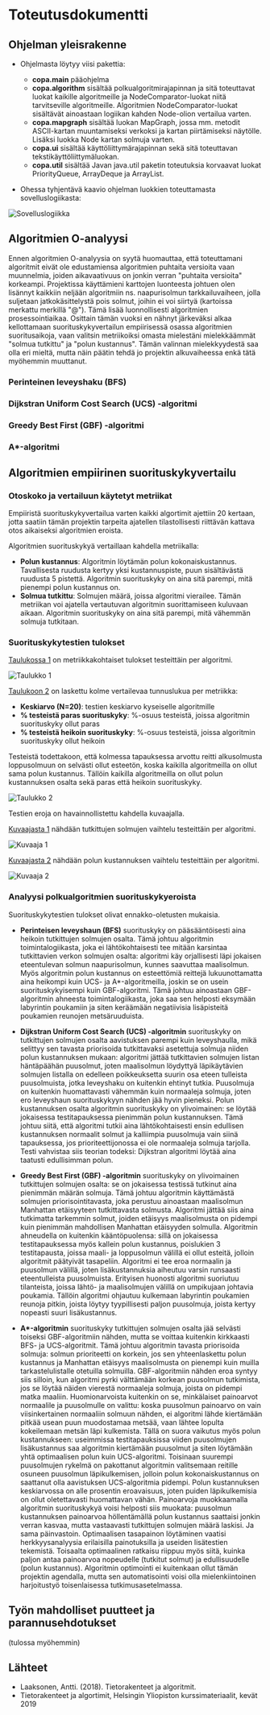 # Toteutusdokumentti

## Ohjelman yleisrakenne

* Ohjelmasta löytyy viisi pakettia:
    * **copa.main** pääohjelma
    * **copa.algorithm** sisältää polkualgoritmirajapinnan ja sitä toteuttavat luokat kaikille algoritmeille ja NodeComparator-luokat niitä tarvitseville algoritmeille. Algoritmien NodeComparator-luokat sisältävät ainoastaan logiikan kahden Node-olion vertailua varten. 
    * **copa.mapgraph** sisältää luokan MapGraph, jossa mm. metodit ASCII-kartan muuntamiseksi verkoksi ja kartan piirtämiseksi näytölle. Lisäksi luokka Node kartan solmuja varten.
    * **copa.ui** sisältää käyttöliittymärajapinnan sekä sitä toteuttavan tekstikäyttöliittymäluokan. 
    * **copa.util** sisältää Javan java.util paketin toteutuksia korvaavat luokat PriorityQueue, ArrayDeque ja ArrayList.

* Ohessa tyhjentävä kaavio ohjelman luokkien toteuttamasta sovelluslogiikasta:

![Sovelluslogiikka](./architecture/sovelluslogiikka.png)

## Algoritmien O-analyysi

Ennen algoritmien O-analyysia on syytä huomauttaa, että toteuttamani algoritmit eivät ole edustamiensa algoritmien puhtaita versioita vaan muunnelmia, joiden aikavaativuus on jonkin verran "puhtaita versioita" korkeampi. Projektissa käyttämieni karttojen luonteesta johtuen olen lisännyt kaikkiin neljään algoritmiin ns. naapurisolmun tarkkailuvaiheen, jolla suljetaan jatkokäsittelystä pois solmut, joihin ei voi siirtyä (kartoissa merkattu merkillä "@"). Tämä lisää luonnollisesti algoritmien prosessointiaikaa. Osittain tämän vuoksi en nähnyt järkeväksi alkaa kellottamaan suorituskykyvertailun empiirisessä osassa algoritmien suoritusaikoja, vaan valitsin metriikoiksi omasta mielestäni mielekkäämmät "solmua tutkittu" ja "polun kustannus". Tämän valinnan mielekkyydestä saa olla eri mieltä, mutta näin päätin tehdä jo projektin alkuvaiheessa enkä tätä myöhemmin muuttanut.

### Perinteinen leveyshaku (BFS)

### Dijkstran Uniform Cost Search (UCS) -algoritmi

### Greedy Best First (GBF) -algoritmi

### A*-algoritmi


## Algoritmien empiirinen suorituskykyvertailu 

### Otoskoko ja vertailuun käytetyt metriikat 

Empiiristä suorituskykyvertailua varten kaikki algortimit ajettiin 20 kertaan, jotta saatiin tämän projektin tarpeita ajatellen tilastollisesti riittävän kattava otos aikaiseksi algoritmien eroista.

Algoritmien suorituskykyä vertaillaan kahdella metriikalla:
* **Polun kustannus**: Algoritmin löytämän polun kokonaiskustannus. Tavallisesta ruudusta kertyy yksi kustannuspiste, puun sisältävästä ruudusta 5 pistettä. Algoritmin suorituskyky on aina sitä parempi, mitä pienempi polun kustannus on.
* **Solmua tutkittu**: Solmujen määrä, joissa algoritmi vierailee. Tämän metriikan voi ajatella vertautuvan algoritmin suorittamiseen kuluvaan aikaan. Algoritmin suorituskyky on aina sitä parempi, mitä vähemmän solmuja tutkitaan.
 

### Suorituskykytestien tulokset

[Taulukossa 1](./analysis/taulukko1.png) on metriikkakohtaiset tulokset testeittäin per algoritmi. 

![Taulukko 1](./analysis/taulukko1.png)

[Taulukoon 2](./analysis/taulukko2.png) on laskettu kolme vertailevaa tunnuslukua per metriikka:
* **Keskiarvo (N=20)**: testien keskiarvo kyseiselle algoritmille  
* **% testeistä paras suorituskyky**: %-osuus testeistä, joissa algoritmin suorituskyky ollut paras
* **% testeistä heikoin suorituskyky**: %-osuus testeistä, joissa algoritmin suorituskyky ollut heikoin

Testeistä todettakoon, että kolmessa tapauksessa arvottu reitti alkusolmusta loppusolmuun on selvästi ollut esteetön, koska kaikilla algoritmeilla on ollut sama polun kustannus. Tällöin kaikilla algoritmeilla on ollut polun kustannuksen osalta sekä paras että heikoin suorituskyky.

![Taulukko 2](./analysis/taulukko2.png) 

Testien eroja on havainnollistettu kahdella kuvaajalla. 

[Kuvaajasta 1](./analysis/kuvaaja1.png) nähdään tutkittujen solmujen vaihtelu testeittäin per algoritmi.

![Kuvaaja 1](./analysis/kuvaaja1.png)

[Kuvaajasta 2](./analysis/kuvaaja1.png) nähdään polun kustannuksen vaihtelu testeittäin per algoritmi.

![Kuvaaja 2](./analysis/kuvaaja2.png)


### Analyysi polkualgoritmien suorituskykyeroista

Suorituskykytestien tulokset olivat ennakko-oletusten mukaisia. 

* **Perinteisen leveyshaun (BFS)** suorituskyky on pääsääntöisesti aina heikoin tutkittujen solmujen osalta. Tämä johtuu algoritmin toimintalogiikasta, joka ei lähtökohtaisesti tee mitään karsintaa tutkittavien verkon solmujen osalta: algoritmi käy orjallisesti läpi jokaisen eteentulevan solmun naapurisolmun, kunnes saavuttaa maalisolmun. Myös algoritmin polun kustannus on esteettömiä reittejä lukuunottamatta aina heikompi kuin UCS- ja A*-algoritmeilla, joskin se on usein suorituskykyisempi kuin GBF-algoritmi. Tämä johtuu ainoastaan GBF-algoritmin ahneesta toimintalogiikasta, joka saa sen helposti eksymään labyrintin poukamiin ja siten keräämään negatiivisia lisäpisteitä poukamien reunojen metsäruuduista. 

* **Dijkstran Uniform Cost Search (UCS) -algoritmin** suorituskyky on tutkittujen solmujen osalta aavistuksen parempi kuin leveyshaulla, mikä selittyy sen tavasta priorisoida tutkittavaksi asetettuja solmuja niiden polun kustannuksen mukaan: algoritmi jättää tutkittavien solmujen listan häntäpäähän puusolmut, joten maalisolmun löydyttyä läpikäytävien solmujen listalla on edelleen poikkeuksetta suurin osa eteen tulleista puusolmuista, jotka leveyshaku on kuitenkin ehtinyt tutkia. Puusolmuja on kuitenkin huomattavasti vähemmän kuin normaaleja solmuja, joten ero leveyshaun suorituskykyyn nähden jää hyvin pieneksi. Polun kustannuksen osalta algoritmin suorituskyky on ylivoimainen: se löytää jokaisessa testitapauksessa pienimmän polun kustannuksen. Tämä johtuu siitä, että algoritmi tutkii aina lähtökohtaisesti ensin edullisen kustannuksen normaalit solmut ja kalliimpia puusolmuja vain siinä tapauksessa, jos prioriteettijonossa ei ole normaaleja solmuja tarjolla. Testi vahvistaa siis teorian todeksi: Dijkstran algoritmi löytää aina taatusti edullisimman polun. 

* **Greedy Best First (GBF) -algoritmin** suorituskyky on ylivoimainen tutkittujen solmujen osalta: se on jokaisessa testissä tutkinut aina pienimmän määrän solmuja. Tämä johtuu algoritmin käyttämästä solmujen priorisointitavasta, joka perustuu ainoastaan maalisolmun Manhattan etäisyyteen tutkittavasta solmusta. Algoritmi jättää siis aina tutkimatta tarkemmin solmut, joiden etäisyys maalisolmusta on pidempi kuin pienimmän mahdollisen Manhattan etäisyyden solmulla. Algoritmin ahneudella on kuitenkin kääntöpuolensa: sillä on jokaisessa testitapauksessa myös kallein polun kustannus, poislukien 3 testitapausta, joissa maali- ja loppusolmun välillä ei ollut esteitä, jolloin algoritmit päätyivät tasapeliin. Algoritmi ei tee eroa normaalin ja puusolmun välillä, joten lisäkustannuksia aiheutuu varsin runsaasti eteentulleista puusolmuista. Erityisen huonosti algoritmi suoriutuu tilanteista, joissa lähtö- ja maalisolmujen välillä on umpikujaan johtavia poukamia. Tällöin algoritmi ohjautuu kulkemaan labyrintin poukamien reunoja pitkin, joista löytyy tyypillisesti paljon puusolmuja, joista kertyy nopeasti suuri lisäkustannus.   

* **A\*-algoritmin** suorituskyky tutkittujen solmujen osalta jää selvästi toiseksi GBF-algoritmiin nähden, mutta se voittaa kuitenkin kirkkaasti BFS- ja UCS-algoritmit. Tämä johtuu algoritmin tavasta priorisoida solmuja: solmun prioriteetti on korkein, jos sen yhteenlaskettu polun kustannus ja Manhattan etäisyys maalisolmusta on pienempi kuin muilla tarkastelulistalle otetuilla solmuilla. GBF-algoritmiin nähden eroa syntyy siis silloin, kun algoritmi pyrki välttämään korkean puusolmun tutkimista, jos se löytää näiden vierestä normaaleja solmuja, joista on pidempi matka maaliin. Huomionarvoista kuitenkin on se, minkälaiset painoarvot normaalile ja puusolmulle on valittu: koska puusolmun painoarvo on vain viisinkertainen normaaliin solmuun nähden, ei algoritmi lähde kiertämään pitkää usean puun muodostamaa metsää, vaan lähtee lopulta kokeilemaan metsän läpi kulkemista. Tällä on suora vaikutus myös polun kustannukseen: useimmissa testitapauksissa viiden puusolmujen lisäkustannus saa algoritmin kiertämään puusolmut ja siten löytämään yhtä optimaalisen polun kuin UCS-algoritmi. Toisinaan suurempi puusolmujen rykelmä on pakottanut algoritmin valitsemaan reitille osuneen puusolmun läpikulkemisen, jolloin polun kokonaiskustannus on saattanut olla aavistuksen UCS-algoritmia pidempi. Polun kustannuksen keskiarvossa on alle prosentin eroavaisuus, joten puiden läpikulkemisia on ollut oletettavasti huomattavan vähän. Painoarvoja muokkaamalla algoritmin suorituskykyä voisi helposti siis muokata: puusolmun kustannuksen painoarvoa höllentämällä polun kustannus saattaisi jonkin verran kasvaa, mutta vastaavasti tutkittujen solmujen määrä laskisi. Ja sama päinvastoin. Optimaalisen tasapainon löytäminen vaatisi herkkyysanalyysia erilaisilla painotuksilla ja useiden lisätestien tekemistä. Toisaalta optimaalinen ratkaisu riippuu myös siitä, kuinka paljon antaa painoarvoa nopeudelle (tutkitut solmut) ja edullisuudelle (polun kustannus). Algoritmin optimointi ei kuitenkaan ollut tämän projektin agendalla, mutta sen automatisointi voisi olla mielenkiintoinen harjoitustyö toisenlaisessa tutkimusasetelmassa.


## Työn mahdolliset puutteet ja parannusehdotukset

(tulossa myöhemmin)

## Lähteet

* Laaksonen, Antti. (2018). Tietorakenteet ja algoritmit.
* Tietorakenteet ja algortimit, Helsingin Yliopiston kurssimateriaalit, kevät 2019